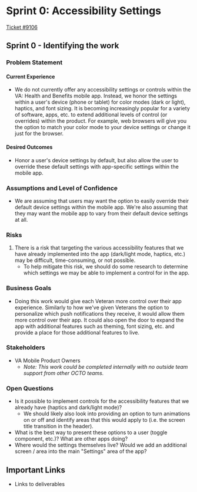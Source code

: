 # Sprint 0: Accessibility Settings

[Ticket #9106](https://app.zenhub.com/workspaces/va-mobile-60f1a34998bc75000f2a489f/issues/gh/department-of-veterans-affairs/va-mobile-app/9106)

## Sprint 0 - Identifying the work

### Problem Statement

#### Current Experience ####

* We do not currently offer any accessibility settings or controls within the VA: Health and Benefits mobile app. Instead, we honor the settings within a user's device (phone or tablet) for color modes (dark or light), haptics, and font sizing. It is becoming increasingly popular for a variety of software, apps, etc. to extend additional levels of control (or overrides) within the product. For example, web browsers will give you the option to match your color mode to your device settings or change it just for the browser. 

#### Desired Outcomes ####

* Honor a user's device settings by default, but also allow the user to override these default settings with app-specific settings within the mobile app.

### Assumptions and Level of Confidence

*  We are assuming that users may want the option to easily override their default device settings within the mobile app. We're also assuming that they may want the mobile app to vary from their default device settings at all.

### Risks

1. There is a risk that targeting the various accessibility features that we have already implemented into the app (dark/light mode, haptics, etc.) may be difficult, time-consuming, or not possible.
   *  To help mitigate this risk, we should do some research to determine which settings we may be able to implement a control for in the app.

### Business Goals
* Doing this work would give each Veteran more control over their app experience. Similarly to how we've given Veterans the option to personalize which push notifications they receive, it would allow them more control over their app. It could also open the door to expand the app with additional features such as theming, font sizing, etc. and provide a place for those additional features to live.

### Stakeholders

* VA Mobile Product Owners
    * _Note: This work could be completed internally with no outside team support from other OCTO teams._

### Open Questions

* Is it possible to implement controls for the accessibility features that we already have (haptics and dark/light mode)?
   * We should likely also look into providing an option to turn animations on or off and identify areas that this would apply to (i.e. the screen title transition in the header).
* What is the best way to present these options to a user (toggle component, etc.)? What are other apps doing?
* Where would the settings themselves live? Would we add an additional screen / area into the main "Settings" area of the app?

## Important Links
*   Links to deliverables
